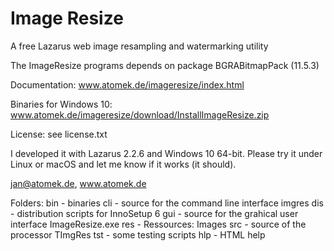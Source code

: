 # Image Resize
A free Lazarus web image resampling and watermarking utility

The ImageResize programs depends on package BGRABitmapPack (11.5.3)

Documentation: www.atomek.de/imageresize/index.html

Binaries for Windows 10: www.atomek.de/imageresize/download/InstallImageResize.zip

License: see license.txt

I developed it with Lazarus 2.2.6 and Windows 10 64-bit.
Please try it under Linux or macOS and let me know if it works (it should).

jan@atomek.de, www.atomek.de

Folders:
bin - binaries
cli - source for the command line interface imgres
dis - distribution scripts for InnoSetup 6
gui - source for the grahical user interface ImageResize.exe
res - Ressources: Images
src - source of the processor TImgRes
tst - some testing scripts
hlp - HTML help